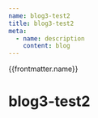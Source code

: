 ```yaml
---
name: blog3-test2
title: blog3-test2
meta:
  - name: description
    content: blog 
---
```

{{frontmatter.name}}
# blog3-test2